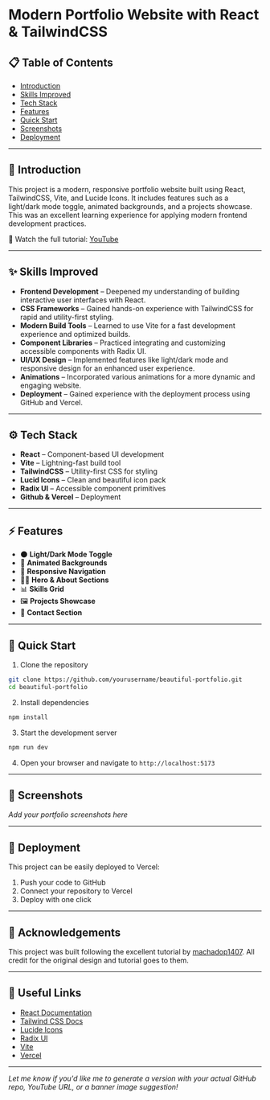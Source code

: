 # Modern Portfolio Website with React & TailwindCSS

## 📋 Table of Contents

- [Introduction](#-introduction)
- [Skills Improved](#-skills-improved)
- [Tech Stack](#-tech-stack)
- [Features](#-features)
- [Quick Start](#-quick-start)
- [Screenshots](#-screenshots)
- [Deployment](#-deployment)

---

## 🚀 Introduction

This project is a modern, responsive portfolio website built using React, TailwindCSS, Vite, and Lucide Icons. It includes features such as a light/dark mode toggle, animated backgrounds, and a projects showcase. This was an excellent learning experience for applying modern frontend development practices.

🎥 Watch the full tutorial: [YouTube](https://www.youtube.com/watch?v=ifOJ0R5UQOc&t=25s)

---

## ✨ Skills Improved

- **Frontend Development** – Deepened my understanding of building interactive user interfaces with React.
- **CSS Frameworks** – Gained hands-on experience with TailwindCSS for rapid and utility-first styling.
- **Modern Build Tools** – Learned to use Vite for a fast development experience and optimized builds.
- **Component Libraries** – Practiced integrating and customizing accessible components with Radix UI.
- **UI/UX Design** – Implemented features like light/dark mode and responsive design for an enhanced user experience.
- **Animations** – Incorporated various animations for a more dynamic and engaging website.
- **Deployment** – Gained experience with the deployment process using GitHub and Vercel.

---

## ⚙️ Tech Stack

- **React** – Component-based UI development
- **Vite** – Lightning-fast build tool
- **TailwindCSS** – Utility-first CSS for styling
- **Lucid Icons** – Clean and beautiful icon pack
- **Radix UI** – Accessible component primitives
- **Github & Vercel** – Deployment

---

## ⚡️ Features

- 🌑 **Light/Dark Mode Toggle**
- 💫 **Animated Backgrounds**
- 📱 **Responsive Navigation**
- 👨‍💻 **Hero & About Sections**
- 📊 **Skills Grid**
- 🖼️ **Projects Showcase**
- 📩 **Contact Section**

---

## 🚀 Quick Start

1. Clone the repository
```bash
git clone https://github.com/yourusername/beautiful-portfolio.git
cd beautiful-portfolio
```

2. Install dependencies
```bash
npm install
```

3. Start the development server
```bash
npm run dev
```

4. Open your browser and navigate to `http://localhost:5173`

---

## 📸 Screenshots

*Add your portfolio screenshots here*

---

## 🚀 Deployment

This project can be easily deployed to Vercel:

1. Push your code to GitHub
2. Connect your repository to Vercel
3. Deploy with one click

---

## 🙏 Acknowledgements

This project was built following the excellent tutorial by [machadop1407](https://github.com/machadop1407). All credit for the original design and tutorial goes to them.

---

## 🔗 Useful Links

- [React Documentation](https://reactjs.org/)
- [Tailwind CSS Docs](https://tailwindcss.com/)
- [Lucide Icons](https://lucide.dev/)
- [Radix UI](https://www.radix-ui.com/)
- [Vite](https://vitejs.dev/)
- [Vercel](https://vercel.com/)

---

*Let me know if you'd like me to generate a version with your actual GitHub repo, YouTube URL, or a banner image suggestion!*
